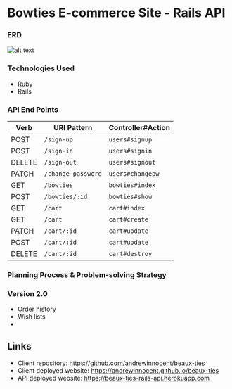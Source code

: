 # Bowties E-commerce Site - Rails API



### ERD

![alt text](https://i.imgur.com/88IB23T.jpg "Beaux-ties ERD")

### Technologies Used
- Ruby
- Rails

### API End Points
| Verb   | URI Pattern            | Controller#Action |
|--------|------------------------|-------------------|
| POST   | `/sign-up`             | `users#signup`    |
| POST   | `/sign-in`             | `users#signin`    |
| DELETE | `/sign-out`            | `users#signout`   |
| PATCH  | `/change-password`     | `users#changepw`  |
| GET    | `/bowties`             | `bowties#index`   |
| POST   | `/bowties/:id`         | `bowties#show`    |
| GET    | `/cart`                | `cart#index`      |
| GET    | `/cart`                | `cart#create`     |
| PATCH  | `/cart/:id`            | `cart#update`     |
| POST   | `/cart/:id`            | `cart#update`     |
| DELETE | `/cart/:id`            | `cart#destroy`    |


### Planning Process & Problem-solving Strategy


### Version 2.0
- Order history
- Wish lists
-

## Links
- Client repository: https://github.com/andrewinnocent/beaux-ties
- Client deployed website: https://andrewinnocent.github.io/beaux-ties
- API deployed website: https://beaux-ties-rails-api.herokuapp.com
